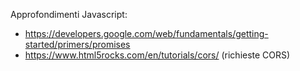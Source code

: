 Approfondimenti Javascript:
- https://developers.google.com/web/fundamentals/getting-started/primers/promises
- https://www.html5rocks.com/en/tutorials/cors/ (richieste CORS)